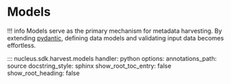 # Models

!!! info
    Models serve as the primary mechanism for metadata harvesting. By extending [pydantic](https://docs.pydantic.dev/latest/usage/models/), defining data models and validating input data becomes effortless.

::: nucleus.sdk.harvest.models
    handler: python
    options:
      <!-- members: False -->
      annotations_path: source
      docstring_style: sphinx
      show_root_toc_entry: false
      show_root_heading: false
